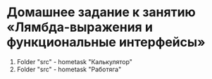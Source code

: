 # Домашнее задание к занятию «Лямбда-выражения и функциональные интерфейсы»

1. Folder "src" - hometask "Калькулятор"
2. Folder "src" - hometask "Работяга"